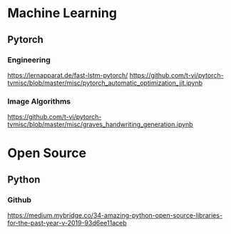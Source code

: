 # Machine Learning

## Pytorch

### Engineering
https://lernapparat.de/fast-lstm-pytorch/
https://github.com/t-vi/pytorch-tvmisc/blob/master/misc/pytorch_automatic_optimization_jit.ipynb

### Image Algorithms
https://github.com/t-vi/pytorch-tvmisc/blob/master/misc/graves_handwriting_generation.ipynb


# Open Source

## Python

### Github
https://medium.mybridge.co/34-amazing-python-open-source-libraries-for-the-past-year-v-2019-93d6ee11aceb

